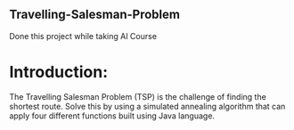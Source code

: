 ## Travelling-Salesman-Problem
Done this project while taking AI Course
# Introduction:
The Travelling Salesman Problem (TSP) is the challenge of finding the shortest route. Solve this by using a simulated annealing algorithm that can apply four different functions built using Java language.
